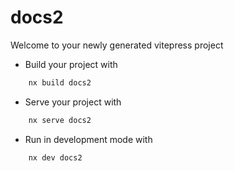 # docs2

Welcome to your newly generated vitepress project

- Build your project with

```bash
    nx build docs2
```

- Serve your project with

```bash
    nx serve docs2
```

- Run in development mode with

```bash
    nx dev docs2
```
